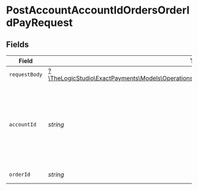 # PostAccountAccountIdOrdersOrderIdPayRequest


## Fields

| Field                                                                                                                                                                          | Type                                                                                                                                                                           | Required                                                                                                                                                                       | Description                                                                                                                                                                    |
| ------------------------------------------------------------------------------------------------------------------------------------------------------------------------------ | ------------------------------------------------------------------------------------------------------------------------------------------------------------------------------ | ------------------------------------------------------------------------------------------------------------------------------------------------------------------------------ | ------------------------------------------------------------------------------------------------------------------------------------------------------------------------------ |
| `requestBody`                                                                                                                                                                  | [?\TheLogicStudio\ExactPayments\Models\Operations\PostAccountAccountIdOrdersOrderIdPayRequestBody](../../Models/Operations/PostAccountAccountIdOrdersOrderIdPayRequestBody.md) | :heavy_minus_sign:                                                                                                                                                             | N/A                                                                                                                                                                            |
| `accountId`                                                                                                                                                                    | *string*                                                                                                                                                                       | :heavy_check_mark:                                                                                                                                                             | The Account identifier. Represents the Merchant that this operation is going to be executed for.                                                                               |
| `orderId`                                                                                                                                                                      | *string*                                                                                                                                                                       | :heavy_check_mark:                                                                                                                                                             | The Order identifier.                                                                                                                                                          |